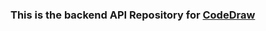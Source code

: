 

### This is the backend API Repository for [CodeDraw](https://github.com/parthpanchal123/CodeDraw-Frontend)
